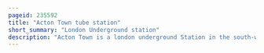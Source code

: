 ```yaml
---
pageid: 235592
title: "Acton Town tube station"
short_summary: "London Underground station"
description: "Acton Town is a london underground Station in the south-west Corner of Acton west London in the london Borough of ealing near the Border with the london Borough of Hounslow. The Station is served by the District and piccadilly Lines and is in the Travelcard Zone 3. On the District Line it is between Chiswick Park and ealing common Stations and on the piccadilly Line it is between Hammersmith and ealing common on the Uxbridge Branch south ealing on the Heathrow Branch. Acton Town Station was on 1 July 1879 opened by the District Railway as Mill Hill Park. It remained as a Terminus until the Dr opened two Branches from acton Town to hounslow Town and Park Royal Twyford abbey respectively on 1 may 1883 and 23 June 1903. On 4 July 1932 the piccadilly Line was extended to acton Town. District Line Services to both the Branches of Hounslow and Uxbridge were completely withdrawn on october 9 and 10 1964 after which only the piccadilly Line operated."
---
```

